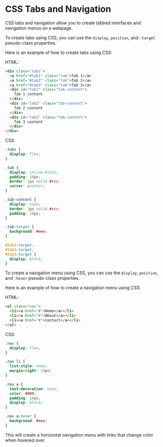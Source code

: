 # CSS Tabs and Navigation

CSS tabs and navigation allow you to create tabbed interfaces and navigation menus on a webpage.

To create tabs using CSS, you can use the `display`, `position`, and `:target` pseudo-class properties.

Here is an example of how to create tabs using CSS:

HTML:

```html
<div class="tabs">
  <a href="#tab1" class="tab">Tab 1</a>
  <a href="#tab2" class="tab">Tab 2</a>
  <a href="#tab3" class="tab">Tab 3</a>
  <div id="tab1" class="tab-content">
    Tab 1 content
  </div>
  <div id="tab2" class="tab-content">
    Tab 2 content
  </div>
  <div id="tab3" class="tab-content">
    Tab 3 content
  </div>
</div>
```

CSS:

```css
.tabs {
  display: flex;
}

.tab {
  display: inline-block;
  padding: 10px;
  border: 1px solid #ccc;
  cursor: pointer;
}

.tab-content {
  display: none;
  border: 1px solid #ccc;
  padding: 10px;
}

.tab:target {
  background: #eee;
}

#tab1:target,
#tab2:target,
#tab3:target {
  display: block;
}
```

To create a navigation menu using CSS, you can use the `display`, `position`, and `:hover` pseudo-class properties.

Here is an example of how to create a navigation menu using CSS:

HTML:

```html
<ul class="nav">
  <li><a href="#">Home</a></li>
  <li><a href="#">About</a></li>
  <li><a href="#">Contact</a></li>
</ul>
```

CSS:

```css
.nav {
  display: flex;
}

.nav li {
  list-style: none;
  margin-right: 10px;
}

.nav a {
  text-decoration: none;
  color: #000;
  padding: 10px;
  display: block;
}

.nav a:hover {
  background: #eee;
}
```

This will create a horizontal navigation menu with links that change color when hovered over.
